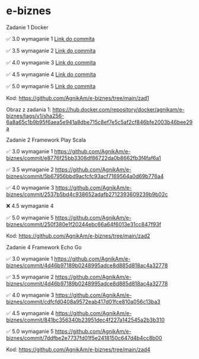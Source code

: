# e-biznes

Zadanie 1 Docker

✅ 3.0 wymaganie 1 [Link do commita](https://github.com/AgnikAm/e-biznes/commit/587b03d7f41f06f682459701b5d9a4fd7f52b257)

✅ 3.5 wymaganie 2 [Link do commita](https://github.com/AgnikAm/e-biznes/commit/587b03d7f41f06f682459701b5d9a4fd7f52b257)

✅ 4.0 wymaganie 3 [Link do commita](https://github.com/AgnikAm/e-biznes/commit/587b03d7f41f06f682459701b5d9a4fd7f52b257)

✅ 4.5 wymaganie 4 [Link do commita](https://github.com/AgnikAm/e-biznes/commit/587b03d7f41f06f682459701b5d9a4fd7f52b257)

✅ 5.0 wymaganie 5 [Link do commita](https://github.com/AgnikAm/e-biznes/commit/587b03d7f41f06f682459701b5d9a4fd7f52b257)

Kod: https://github.com/AgnikAm/e-biznes/tree/main/zad1

Obraz z zadania 1: https://hub.docker.com/repository/docker/agnikam/e-biznes/tags/v1/sha256-6a8a65c1b9b95f6aea5e941a8dbe715c8ef7e5c5af2cf846bfe2003b46bee29a

Zadanie 2 Framework Play Scala

✅ 3.0 wymaganie 1 https://github.com/AgnikAm/e-biznes/commit/e8776f25bb3308df86722da0b8662fb3f4faf6a1

✅ 3.5 wymaganie 2 https://github.com/AgnikAm/e-biznes/commit/5b67956bbd9acfcfc93acf7169564a0d69b776a4

✅ 4.0 wymaganie 3 https://github.com/AgnikAm/e-biznes/commit/2537b5bd4c938652adafb2712393609239b9b02c

❌ 4.5 wymaganie 4

✅ 5.0 wymaganie 5 https://github.com/AgnikAm/e-biznes/commit/250f380e1f20244ebc66a64f6013e31cc847f93f

Kod: https://github.com/AgnikAm/e-biznes/tree/main/zad2

Zadanie 4 Framework Echo Go

✅ 3.0 wymaganie 1 https://github.com/AgnikAm/e-biznes/commit/4d46b97189b0248995adce8d885d818ac4a32778

✅ 3.5 wymaganie 2 https://github.com/AgnikAm/e-biznes/commit/4d46b97189b0248995adce8d885d818ac4a32778

✅ 4.0 wymaganie 3 https://github.com/AgnikAm/e-biznes/commit/cdfcfd0408a9572eab417d01fce810a056c13ba3

✅ 4.5 wymaganie 4 https://github.com/AgnikAm/e-biznes/commit/841bc356340b23951dec4f227a142545a2b3b310

✅ 5.0 wymaganie 5 https://github.com/AgnikAm/e-biznes/commit/7ddfbe2e7737fd01f5e2418150c647d4b4cc8b00

Kod: https://github.com/AgnikAm/e-biznes/tree/main/zad4